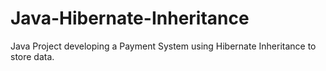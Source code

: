 # Java-Hibernate-Inheritance
Java Project developing  a Payment System using Hibernate Inheritance to store data.
